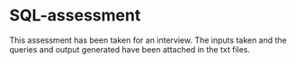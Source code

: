 # SQL-assessment

This assessment has been taken for an interview. The inputs taken and the queries and output generated have been attached in the txt files.
